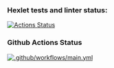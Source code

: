 ### Hexlet tests and linter status:
[![Actions Status](https://github.com/radalana/java-project-71/actions/workflows/hexlet-check.yml/badge.svg)](https://github.com/radalana/java-project-71/actions)

### Github Actions Status
[![.github/workflows/main.yml](https://github.com/radalana/java-project-71/actions/workflows/main.yml/badge.svg)](https://github.com/radalana/java-project-71/actions/workflows/main.yml)
